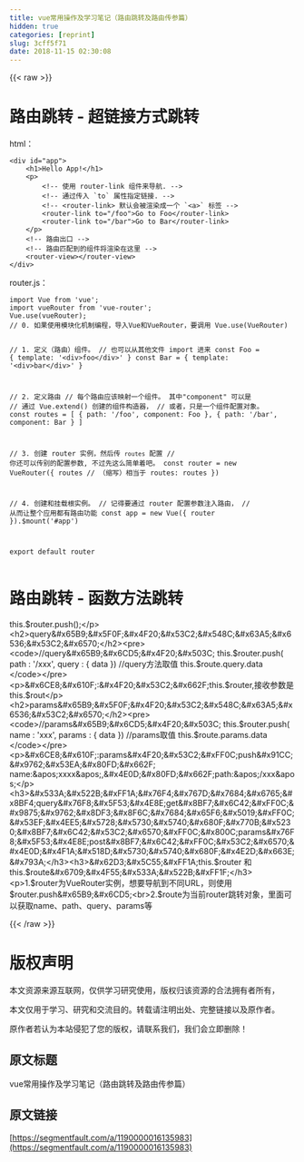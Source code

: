 ```yaml
---
title: vue常用操作及学习笔记（路由跳转及路由传参篇）
hidden: true
categories: [reprint]
slug: 3cff5f71
date: 2018-11-15 02:30:08
---
```


{{< raw >}}
<h1><strong>&#x8DEF;&#x7531;&#x8DF3;&#x8F6C; - &#x8D85;&#x94FE;&#x63A5;&#x65B9;&#x5F0F;&#x8DF3;&#x8F6C;</strong></h1><p>html&#xFF1A;</p><pre><code>&lt;div id=&quot;app&quot;&gt;
    &lt;h1&gt;Hello App!&lt;/h1&gt;
    &lt;p&gt;
        &lt;!-- &#x4F7F;&#x7528; router-link &#x7EC4;&#x4EF6;&#x6765;&#x5BFC;&#x822A;. --&gt;
        &lt;!-- &#x901A;&#x8FC7;&#x4F20;&#x5165; `to` &#x5C5E;&#x6027;&#x6307;&#x5B9A;&#x94FE;&#x63A5;. --&gt;
        &lt;!-- &lt;router-link&gt; &#x9ED8;&#x8BA4;&#x4F1A;&#x88AB;&#x6E32;&#x67D3;&#x6210;&#x4E00;&#x4E2A; `&lt;a&gt;` &#x6807;&#x7B7E; --&gt;
        &lt;router-link to=&quot;/foo&quot;&gt;Go to Foo&lt;/router-link&gt;
        &lt;router-link to=&quot;/bar&quot;&gt;Go to Bar&lt;/router-link&gt;
    &lt;/p&gt;
    &lt;!-- &#x8DEF;&#x7531;&#x51FA;&#x53E3; --&gt;
    &lt;!-- &#x8DEF;&#x7531;&#x5339;&#x914D;&#x5230;&#x7684;&#x7EC4;&#x4EF6;&#x5C06;&#x6E32;&#x67D3;&#x5728;&#x8FD9;&#x91CC; --&gt;
    &lt;router-view&gt;&lt;/router-view&gt;
&lt;/div&gt;
</code></pre><p>router.js&#xFF1A;</p><pre><code>import Vue from &apos;vue&apos;;
import vueRouter from &apos;vue-router&apos;;
Vue.use(vueRouter);
// 0. &#x5982;&#x679C;&#x4F7F;&#x7528;&#x6A21;&#x5757;&#x5316;&#x673A;&#x5236;&#x7F16;&#x7A0B;&#xFF0C;&#x5BFC;&#x5165;Vue&#x548C;VueRouter&#xFF0C;&#x8981;&#x8C03;&#x7528; Vue.use(VueRouter)
 
// 1. &#x5B9A;&#x4E49;&#xFF08;&#x8DEF;&#x7531;&#xFF09;&#x7EC4;&#x4EF6;&#x3002;
// &#x4E5F;&#x53EF;&#x4EE5;&#x4ECE;&#x5176;&#x4ED6;&#x6587;&#x4EF6; import &#x8FDB;&#x6765;
const Foo = { template: &apos;&lt;div&gt;foo&lt;/div&gt;&apos; }
const Bar = { template: &apos;&lt;div&gt;bar&lt;/div&gt;&apos; }
 
// 2. &#x5B9A;&#x4E49;&#x8DEF;&#x7531;
// &#x6BCF;&#x4E2A;&#x8DEF;&#x7531;&#x5E94;&#x8BE5;&#x6620;&#x5C04;&#x4E00;&#x4E2A;&#x7EC4;&#x4EF6;&#x3002; &#x5176;&#x4E2D;&quot;component&quot; &#x53EF;&#x4EE5;&#x662F;
// &#x901A;&#x8FC7; Vue.extend() &#x521B;&#x5EFA;&#x7684;&#x7EC4;&#x4EF6;&#x6784;&#x9020;&#x5668;&#xFF0C;
// &#x6216;&#x8005;&#xFF0C;&#x53EA;&#x662F;&#x4E00;&#x4E2A;&#x7EC4;&#x4EF6;&#x914D;&#x7F6E;&#x5BF9;&#x8C61;&#x3002;
const routes = [
    { path: &apos;/foo&apos;, component: Foo },
    { path: &apos;/bar&apos;, component: Bar }
]
 
// 3. &#x521B;&#x5EFA; router &#x5B9E;&#x4F8B;&#xFF0C;&#x7136;&#x540E;&#x4F20; `routes` &#x914D;&#x7F6E;
// &#x4F60;&#x8FD8;&#x53EF;&#x4EE5;&#x4F20;&#x522B;&#x7684;&#x914D;&#x7F6E;&#x53C2;&#x6570;, &#x4E0D;&#x8FC7;&#x5148;&#x8FD9;&#x4E48;&#x7B80;&#x5355;&#x7740;&#x5427;&#x3002;
const router = new VueRouter({
    routes // &#xFF08;&#x7F29;&#x5199;&#xFF09;&#x76F8;&#x5F53;&#x4E8E; routes: routes
})
 
// 4. &#x521B;&#x5EFA;&#x548C;&#x6302;&#x8F7D;&#x6839;&#x5B9E;&#x4F8B;&#x3002;
// &#x8BB0;&#x5F97;&#x8981;&#x901A;&#x8FC7; router &#x914D;&#x7F6E;&#x53C2;&#x6570;&#x6CE8;&#x5165;&#x8DEF;&#x7531;&#xFF0C;
// &#x4ECE;&#x800C;&#x8BA9;&#x6574;&#x4E2A;&#x5E94;&#x7528;&#x90FD;&#x6709;&#x8DEF;&#x7531;&#x529F;&#x80FD;
const app = new Vue({
    router
}).$mount(&apos;#app&apos;)
 

export default router
</code></pre><h1><strong>&#x8DEF;&#x7531;&#x8DF3;&#x8F6C; - &#x51FD;&#x6570;&#x65B9;&#x6CD5;&#x8DF3;&#x8F6C;</strong></h1><p>this.$router.push();</p><h2>query&#x65B9;&#x5F0F;&#x4F20;&#x53C2;&#x548C;&#x63A5;&#x6536;&#x53C2;&#x6570;</h2><pre><code>//query&#x65B9;&#x6CD5;&#x4F20;&#x503C;
this.$router.push( path : &apos;/xxx&apos;, query : { data })
//query&#x65B9;&#x6CD5;&#x53D6;&#x503C;
this.$route.query.data
</code></pre><p>&#x6CE8;&#x610F;:&#x4F20;&#x53C2;&#x662F;this.$router,&#x63A5;&#x6536;&#x53C2;&#x6570;&#x662F;this.$rout</p><h2>params&#x65B9;&#x5F0F;&#x4F20;&#x53C2;&#x548C;&#x63A5;&#x6536;&#x53C2;&#x6570;</h2><pre><code>//params&#x65B9;&#x6CD5;&#x4F20;&#x503C;
this.$router.push( name : &apos;xxx&apos;, params : { data })
//params&#x53D6;&#x503C;
this.$route.params.data
</code></pre><p>&#x6CE8;&#x610F;:params&#x4F20;&#x53C2;&#xFF0C;push&#x91CC;&#x9762;&#x53EA;&#x80FD;&#x662F; name:&apos;xxxx&apos;,&#x4E0D;&#x80FD;&#x662F;path:&apos;/xxx&apos;</p><h3>&#x533A;&#x522B;&#xFF1A;&#x76F4;&#x767D;&#x7684;&#x6765;&#x8BF4;query&#x76F8;&#x5F53;&#x4E8E;get&#x8BF7;&#x6C42;&#xFF0C;&#x9875;&#x9762;&#x8DF3;&#x8F6C;&#x7684;&#x65F6;&#x5019;&#xFF0C;&#x53EF;&#x4EE5;&#x5728;&#x5730;&#x5740;&#x680F;&#x770B;&#x5230;&#x8BF7;&#x6C42;&#x53C2;&#x6570;&#xFF0C;&#x800C;params&#x76F8;&#x5F53;&#x4E8E;post&#x8BF7;&#x6C42;&#xFF0C;&#x53C2;&#x6570;&#x4E0D;&#x4F1A;&#x518D;&#x5730;&#x5740;&#x680F;&#x4E2D;&#x663E;&#x793A;</h3><h3>&#x62D3;&#x5C55;&#xFF1A;this.$router &#x548C;this.$route&#x6709;&#x4F55;&#x533A;&#x522B;&#xFF1F;</h3><p>1.$router&#x4E3A;VueRouter&#x5B9E;&#x4F8B;&#xFF0C;&#x60F3;&#x8981;&#x5BFC;&#x822A;&#x5230;&#x4E0D;&#x540C;URL&#xFF0C;&#x5219;&#x4F7F;&#x7528;$router.push&#x65B9;&#x6CD5;<br>2.$route&#x4E3A;&#x5F53;&#x524D;router&#x8DF3;&#x8F6C;&#x5BF9;&#x8C61;&#xFF0C;&#x91CC;&#x9762;&#x53EF;&#x4EE5;&#x83B7;&#x53D6;name&#x3001;path&#x3001;query&#x3001;params&#x7B49;</p>
{{< /raw >}}

# 版权声明
本文资源来源互联网，仅供学习研究使用，版权归该资源的合法拥有者所有，

本文仅用于学习、研究和交流目的。转载请注明出处、完整链接以及原作者。 

原作者若认为本站侵犯了您的版权，请联系我们，我们会立即删除！

## 原文标题
vue常用操作及学习笔记（路由跳转及路由传参篇）

## 原文链接
[https://segmentfault.com/a/1190000016135983](https://segmentfault.com/a/1190000016135983)

